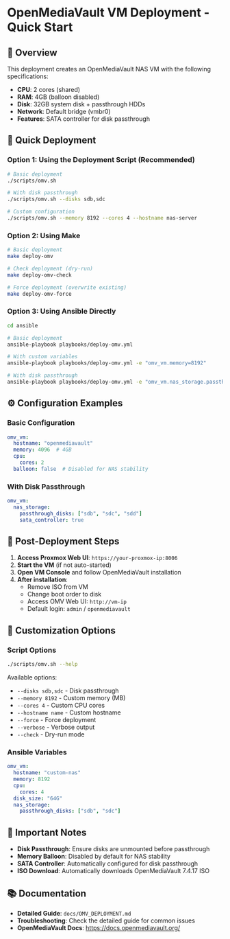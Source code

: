 # OpenMediaVault VM Deployment - Quick Start

## 🎯 Overview

This deployment creates an OpenMediaVault NAS VM with the following specifications:
- **CPU**: 2 cores (shared)
- **RAM**: 4GB (balloon disabled)
- **Disk**: 32GB system disk + passthrough HDDs
- **Network**: Default bridge (vmbr0)
- **Features**: SATA controller for disk passthrough

## 🚀 Quick Deployment

### Option 1: Using the Deployment Script (Recommended)
```bash
# Basic deployment
./scripts/omv.sh

# With disk passthrough
./scripts/omv.sh --disks sdb,sdc

# Custom configuration
./scripts/omv.sh --memory 8192 --cores 4 --hostname nas-server
```

### Option 2: Using Make
```bash
# Basic deployment
make deploy-omv

# Check deployment (dry-run)
make deploy-omv-check

# Force deployment (overwrite existing)
make deploy-omv-force
```

### Option 3: Using Ansible Directly
```bash
cd ansible

# Basic deployment
ansible-playbook playbooks/deploy-omv.yml

# With custom variables
ansible-playbook playbooks/deploy-omv.yml -e "omv_vm.memory=8192"

# With disk passthrough
ansible-playbook playbooks/deploy-omv.yml -e "omv_vm.nas_storage.passthrough_disks=['sdb','sdc']"
```

## ⚙️ Configuration Examples

### Basic Configuration
```yaml
omv_vm:
  hostname: "openmediavault"
  memory: 4096  # 4GB
  cpu:
    cores: 2
  balloon: false  # Disabled for NAS stability
```

### With Disk Passthrough
```yaml
omv_vm:
  nas_storage:
    passthrough_disks: ["sdb", "sdc", "sdd"]
    sata_controller: true
```

## 📝 Post-Deployment Steps

1. **Access Proxmox Web UI**: `https://your-proxmox-ip:8006`
2. **Start the VM** (if not auto-started)
3. **Open VM Console** and follow OpenMediaVault installation
4. **After installation**:
   - Remove ISO from VM
   - Change boot order to disk
   - Access OMV Web UI: `http://vm-ip`
   - Default login: `admin` / `openmediavault`

## 🔧 Customization Options

### Script Options
```bash
./scripts/omv.sh --help
```

Available options:
- `--disks sdb,sdc` - Disk passthrough
- `--memory 8192` - Custom memory (MB)
- `--cores 4` - Custom CPU cores
- `--hostname name` - Custom hostname
- `--force` - Force deployment
- `--verbose` - Verbose output
- `--check` - Dry-run mode

### Ansible Variables
```yaml
omv_vm:
  hostname: "custom-nas"
  memory: 8192
  cpu:
    cores: 4
  disk_size: "64G"
  nas_storage:
    passthrough_disks: ["sdb", "sdc"]
```

## 🚨 Important Notes

- **Disk Passthrough**: Ensure disks are unmounted before passthrough
- **Memory Balloon**: Disabled by default for NAS stability
- **SATA Controller**: Automatically configured for disk passthrough
- **ISO Download**: Automatically downloads OpenMediaVault 7.4.17 ISO

## 📚 Documentation

- **Detailed Guide**: `docs/OMV_DEPLOYMENT.md`
- **Troubleshooting**: Check the detailed guide for common issues
- **OpenMediaVault Docs**: https://docs.openmediavault.org/
